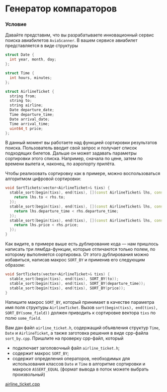 # Генератор компараторов

### Условие

Давайте представим, что вы разрабатываете инновационный сервис поиска авиабилетов `AviaScanner`. В вашем сервисе авиабилет представляется в виде структуры

```c++
struct Date {
  int year, month, day;
};

struct Time {
  int hours, minutes;
};

struct AirlineTicket {
  string from;
  string to;
  string airline;
  Date departure_date;
  Time departure_time;
  Date arrival_date;
  Time arrival_time;
  uint64_t price;
};
```
В данный момент вы работаете над функцией сортировки результатов поиска. Пользователь вводит свой запрос и получает список подходящих билетов. Дальше он может задавать параметры сортировки этого списка. Например, сначала по цене, затем по времени вылета и, наконец, по аэропорту прилёта.

Чтобы реализовать сортировку как в примере, можно воспользоваться алгоритмом цифровой сортировки:

```c++
void SortTickets(vector<AirlineTicket>& tixs) {
  stable_sort(begin(tixs), end(tixs), [](const AirlineTicket& lhs, const AirlineTicket& rhs) {
    return lhs.to < rhs.to;
  });
  stable_sort(begin(tixs), end(tixs), [](const AirlineTicket& lhs, const AirlineTicket& rhs) {
    return lhs.departure_time < rhs.departure_time;
  });
  stable_sort(begin(tixs), end(tixs), [](const AirlineTicket& lhs, const AirlineTicket& rhs) {
    return lhs.price < rhs.price;
  });
}
```
Как видите, в примере выше есть дублирование кода — нам пришлось написать три лямбда-функции, которые отличаются только полем, по которому выполняется сортировка. От этого дублирования можно избавиться, написав макрос `SORT_BY` и применив его следующим образом:

```c++
void SortTickets(vector<AirlineTicket>& tixs) {
  stable_sort(begin(tixs), end(tixs), SORT_BY(to));
  stable_sort(begin(tixs), end(tixs), SORT_BY(departure_time));
  stable_sort(begin(tixs), end(tixs), SORT_BY(price));
}
```

Напишите макрос `SORT_BY`, который принимает в качестве параметра имя поля структуры `AirlineTicket`. Вызов `sort(begin(tixs), end(tixs), SORT_BY(some_field))` должен приводить к сортировке вектора `tixs` по полю `some_field`.

Вам дан файл `airline_ticket.h`, содержащий объявления структур `Time`, `Date` и `AirlineTicket`, а также заготовка решения в виде cpp-файла `sort_by.cpp`. Пришлите на проверку cpp-файл, который

* подключает заголовочный файл `airline_ticket.h`;
* содержит макрос `SORT_BY`;
* содержит определения операторов, необходимых для использования классов `Date` и `Time` в алгоритме сортировки и макросе `ASSERT_EQUAL` (формат вывода в поток можете выбрать произвольный)

[airline_ticket.cpp](source/airline_ticket.cpp)







